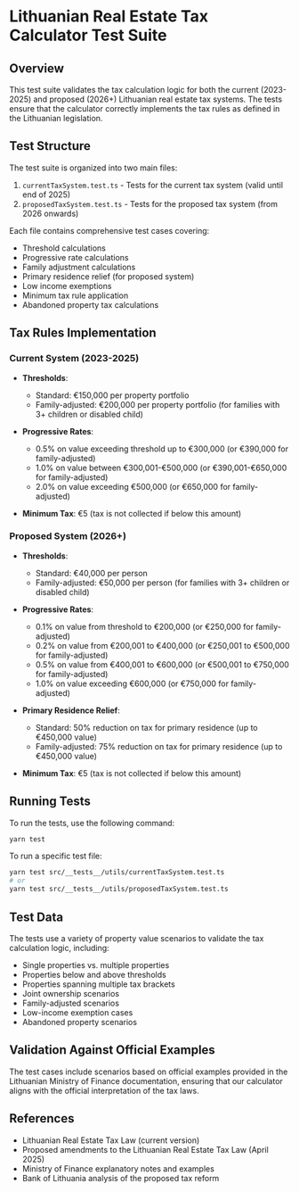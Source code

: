 # Lithuanian Real Estate Tax Calculator Test Suite

## Overview
This test suite validates the tax calculation logic for both the current (2023-2025) and proposed (2026+) Lithuanian real estate tax systems. The tests ensure that the calculator correctly implements the tax rules as defined in the Lithuanian legislation.

## Test Structure

The test suite is organized into two main files:

1. `currentTaxSystem.test.ts` - Tests for the current tax system (valid until end of 2025)
2. `proposedTaxSystem.test.ts` - Tests for the proposed tax system (from 2026 onwards)

Each file contains comprehensive test cases covering:
- Threshold calculations
- Progressive rate calculations
- Family adjustment calculations
- Primary residence relief (for proposed system)
- Low income exemptions
- Minimum tax rule application
- Abandoned property tax calculations

## Tax Rules Implementation

### Current System (2023-2025)

- **Thresholds**:
  - Standard: €150,000 per property portfolio
  - Family-adjusted: €200,000 per property portfolio (for families with 3+ children or disabled child)

- **Progressive Rates**:
  - 0.5% on value exceeding threshold up to €300,000 (or €390,000 for family-adjusted)
  - 1.0% on value between €300,001-€500,000 (or €390,001-€650,000 for family-adjusted)
  - 2.0% on value exceeding €500,000 (or €650,000 for family-adjusted)

- **Minimum Tax**: €5 (tax is not collected if below this amount)

### Proposed System (2026+)

- **Thresholds**:
  - Standard: €40,000 per person
  - Family-adjusted: €50,000 per person (for families with 3+ children or disabled child)

- **Progressive Rates**:
  - 0.1% on value from threshold to €200,000 (or €250,000 for family-adjusted)
  - 0.2% on value from €200,001 to €400,000 (or €250,001 to €500,000 for family-adjusted)
  - 0.5% on value from €400,001 to €600,000 (or €500,001 to €750,000 for family-adjusted)
  - 1.0% on value exceeding €600,000 (or €750,000 for family-adjusted)

- **Primary Residence Relief**:
  - Standard: 50% reduction on tax for primary residence (up to €450,000 value)
  - Family-adjusted: 75% reduction on tax for primary residence (up to €450,000 value)

- **Minimum Tax**: €5 (tax is not collected if below this amount)

## Running Tests

To run the tests, use the following command:

```bash
yarn test
```

To run a specific test file:

```bash
yarn test src/__tests__/utils/currentTaxSystem.test.ts
# or
yarn test src/__tests__/utils/proposedTaxSystem.test.ts
```

## Test Data

The tests use a variety of property value scenarios to validate the tax calculation logic, including:
- Single properties vs. multiple properties
- Properties below and above thresholds
- Properties spanning multiple tax brackets
- Joint ownership scenarios
- Family-adjusted scenarios
- Low-income exemption cases
- Abandoned property scenarios

## Validation Against Official Examples

The test cases include scenarios based on official examples provided in the Lithuanian Ministry of Finance documentation, ensuring that our calculator aligns with the official interpretation of the tax laws.

## References

- Lithuanian Real Estate Tax Law (current version)
- Proposed amendments to the Lithuanian Real Estate Tax Law (April 2025)
- Ministry of Finance explanatory notes and examples
- Bank of Lithuania analysis of the proposed tax reform
